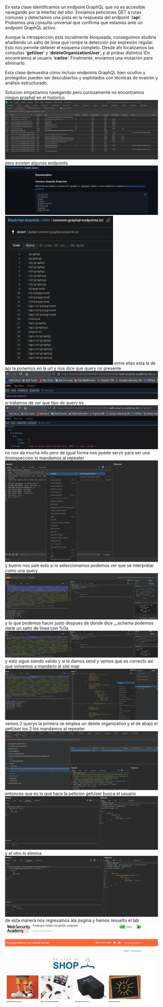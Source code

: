 En esta clase identificamos un endpoint GraphQL que no es accesible navegando por la interfaz del sitio. Enviamos peticiones GET a rutas comunes y detectamos una pista en la respuesta del endpoint ‘**/api**‘. Probamos una consulta universal que confirma que estamos ante un endpoint GraphQL activo.

Aunque la introspección está inicialmente bloqueada, conseguimos eludirla añadiendo un salto de línea que rompe la detección por expresión regular. Esto nos permite obtener el esquema completo. Desde ahí localizamos las consultas ‘**getUser**‘ y ‘**deleteOrganizationUser**‘, y al probar distintos IDs encontramos al usuario ‘**carlos**‘. Finalmente, enviamos una mutación para eliminarlo.

Esta clase demuestra cómo incluso endpoints GraphQL bien ocultos y protegidos pueden ser descubiertos y explotados con técnicas de evasión y análisis estructurado.

Solucion
empezamos navegando pero curiosamente no encontramos ningun graphql en el historico
![Pasted_image_20250901020442.png](Imagenes/Pasted_image_20250901020442.png)pero existen algunos endpoints
![Pasted_image_20250901020545.png](Imagenes/Pasted_image_20250901020545.png)
![Pasted_image_20250901020624.png](Imagenes/Pasted_image_20250901020624.png)
entre ellas esta la de api la ponemos en la url y nos dice que query no presente
![Pasted_image_20250901020656.png](Imagenes/Pasted_image_20250901020656.png)
si tratamos de ver que tipo de query es
![Pasted_image_20250901020830.png](Imagenes/Pasted_image_20250901020830.png)
no nos da mucha info pero de igual forma nos puede servir para ser una itroinspeccion lo mandamos al repeater
![Pasted_image_20250901020953.png](Imagenes/Pasted_image_20250901020953.png)
y bueno nos sale esto si lo seleccionamos podemos ver que se interpretar como una query
![Pasted_image_20250901021225.png](Imagenes/Pasted_image_20250901021225.png)
y lo que podemos hacer justo despues de donde dice __schema podemos darle un salto de linea con %0a
![Pasted_image_20250901021437.png](Imagenes/Pasted_image_20250901021437.png)
y esto sigue siendo valido y si le damos send
y vemos que es correcto asi que volvemos a mandarlo al site map
![Pasted_image_20250901021544.png](Imagenes/Pasted_image_20250901021544.png)
vemos 2 querys la primera se emplea un delete organization y el de abajo el getUser los 2 los mandamos al repeater
![Pasted_image_20250901021703.png](Imagenes/Pasted_image_20250901021703.png)
entonces que es lo que hace la peticion getUser busca el usuario
![Pasted_image_20250901021937.png](Imagenes/Pasted_image_20250901021937.png)
y el otro lo elimina
![Pasted_image_20250901022007.png](Imagenes/Pasted_image_20250901022007.png)
de esta manera nos regresamos ala pagina y hemos resuelto el lab
![Pasted_image_20250901022057.png](Imagenes/Pasted_image_20250901022057.png)


